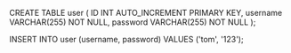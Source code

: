 CREATE TABLE user (
    ID INT AUTO_INCREMENT PRIMARY KEY,
    username VARCHAR(255) NOT NULL,
    password VARCHAR(255) NOT NULL
);

INSERT INTO user (username, password) VALUES ('tom', '123');
